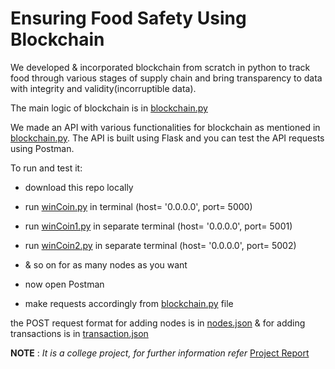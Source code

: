 # Ensuring Food Safety Using Blockchain

We developed & incorporated blockchain from scratch in python to track food through various stages of supply chain and bring transparency to data with integrity and validity(incorruptible data). 



The main logic of blockchain is in [blockchain.py](/blockchain.py)

We made an API with various functionalities for blockchain as mentioned in [blockchain.py](/blockchain.py). The API is built using Flask and you can test the API requests using Postman. 

To run and test it:

* download this repo locally

* run [winCoin.py](/winCoin.py) in terminal           (host= '0.0.0.0', port= 5000)

* run [winCoin1.py](/winCoin1.py) in separate terminal (host= '0.0.0.0', port= 5001)

* run [winCoin2.py](/winCoin2.py) in separate terminal (host= '0.0.0.0', port= 5002)

* & so on for as many nodes as you want

* now open Postman

* make requests accordingly from [blockchain.py](/blockchain.py) file

the POST request format for adding nodes is in [nodes.json](/nodes.json)
& for adding transactions is in [transaction.json](/transaction.json)




**NOTE** : *It is a college project, for further information refer* [Project Report](/Report.pdf)
